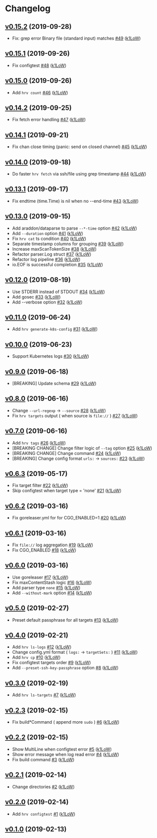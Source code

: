 # Changelog

## [v0.15.2](https://github.com/k1LoW/harvest/compare/v0.15.1...v0.15.2) (2019-09-28)

* Fix: grep error Binary file (standard input) matches [#49](https://github.com/k1LoW/harvest/pull/49) ([k1LoW](https://github.com/k1LoW))

## [v0.15.1](https://github.com/k1LoW/harvest/compare/v0.15.0...v0.15.1) (2019-09-26)

* Fix configtest [#48](https://github.com/k1LoW/harvest/pull/48) ([k1LoW](https://github.com/k1LoW))

## [v0.15.0](https://github.com/k1LoW/harvest/compare/v0.14.2...v0.15.0) (2019-09-26)

* Add `hrv count` [#46](https://github.com/k1LoW/harvest/pull/46) ([k1LoW](https://github.com/k1LoW))

## [v0.14.2](https://github.com/k1LoW/harvest/compare/v0.14.1...v0.14.2) (2019-09-25)

* Fix fetch error handling [#47](https://github.com/k1LoW/harvest/pull/47) ([k1LoW](https://github.com/k1LoW))

## [v0.14.1](https://github.com/k1LoW/harvest/compare/v0.14.0...v0.14.1) (2019-09-21)

* Fix chan close timing (panic: send on closed channel) [#45](https://github.com/k1LoW/harvest/pull/45) ([k1LoW](https://github.com/k1LoW))

## [v0.14.0](https://github.com/k1LoW/harvest/compare/v0.13.1...v0.14.0) (2019-09-18)

* Do faster `hrv fetch` via ssh/file using grep timestamp [#44](https://github.com/k1LoW/harvest/pull/44) ([k1LoW](https://github.com/k1LoW))

## [v0.13.1](https://github.com/k1LoW/harvest/compare/v0.13.0...v0.13.1) (2019-09-17)

* Fix endtime (time.Time) is nil when no --end-time [#43](https://github.com/k1LoW/harvest/pull/43) ([k1LoW](https://github.com/k1LoW))

## [v0.13.0](https://github.com/k1LoW/harvest/compare/v0.12.0...v0.13.0) (2019-09-15)

* Add araddon/dataparse to parse `--*-time` option [#42](https://github.com/k1LoW/harvest/pull/42) ([k1LoW](https://github.com/k1LoW))
* Add `--duration` option [#41](https://github.com/k1LoW/harvest/pull/41) ([k1LoW](https://github.com/k1LoW))
* Fix `hrv cat` ts condition [#40](https://github.com/k1LoW/harvest/pull/40) ([k1LoW](https://github.com/k1LoW))
* Separate timestamp columns for grouping [#39](https://github.com/k1LoW/harvest/pull/39) ([k1LoW](https://github.com/k1LoW))
* Increase maxScanTokenSize [#38](https://github.com/k1LoW/harvest/pull/38) ([k1LoW](https://github.com/k1LoW))
* Refactor parser.Log struct [#37](https://github.com/k1LoW/harvest/pull/37) ([k1LoW](https://github.com/k1LoW))
* Refactor log pipeline [#36](https://github.com/k1LoW/harvest/pull/36) ([k1LoW](https://github.com/k1LoW))
* io.EOF is successful completion [#35](https://github.com/k1LoW/harvest/pull/35) ([k1LoW](https://github.com/k1LoW))

## [v0.12.0](https://github.com/k1LoW/harvest/compare/v0.11.0...v0.12.0) (2019-08-19)

* Use STDERR instead of STDOUT [#34](https://github.com/k1LoW/harvest/pull/34) ([k1LoW](https://github.com/k1LoW))
* Add gosec [#33](https://github.com/k1LoW/harvest/pull/33) ([k1LoW](https://github.com/k1LoW))
* Add --verbose option [#32](https://github.com/k1LoW/harvest/pull/32) ([k1LoW](https://github.com/k1LoW))

## [v0.11.0](https://github.com/k1LoW/harvest/compare/v0.10.0...v0.11.0) (2019-06-24)

* Add `hrv generate-k8s-config` [#31](https://github.com/k1LoW/harvest/pull/31) ([k1LoW](https://github.com/k1LoW))

## [v0.10.0](https://github.com/k1LoW/harvest/compare/v0.9.0...v0.10.0) (2019-06-23)

* Support Kubernetes logs [#30](https://github.com/k1LoW/harvest/pull/30) ([k1LoW](https://github.com/k1LoW))

## [v0.9.0](https://github.com/k1LoW/harvest/compare/v0.8.0...v0.9.0) (2019-06-18)

* [BREAKING] Update schema [#29](https://github.com/k1LoW/harvest/pull/29) ([k1LoW](https://github.com/k1LoW))

## [v0.8.0](https://github.com/k1LoW/harvest/compare/v0.7.0...v0.8.0) (2019-06-16)

* Change `--url-regexp` -> `--source` [#28](https://github.com/k1LoW/harvest/pull/28) ([k1LoW](https://github.com/k1LoW))
* Fix `hrv targets` output ( when source is `file://` ) [#27](https://github.com/k1LoW/harvest/pull/27) ([k1LoW](https://github.com/k1LoW))

## [v0.7.0](https://github.com/k1LoW/harvest/compare/v0.6.3...v0.7.0) (2019-06-16)

* Add `hrv tags` [#26](https://github.com/k1LoW/harvest/pull/26) ([k1LoW](https://github.com/k1LoW))
* [BREAKING CHANGE] Change filter logic of `--tag` option  [#25](https://github.com/k1LoW/harvest/pull/25) ([k1LoW](https://github.com/k1LoW))
* [BREAKING CHANGE] Change command [#24](https://github.com/k1LoW/harvest/pull/24) ([k1LoW](https://github.com/k1LoW))
* [BREAKING] Change config format `urls:` -> `sources:` [#23](https://github.com/k1LoW/harvest/pull/23) ([k1LoW](https://github.com/k1LoW))

## [v0.6.3](https://github.com/k1LoW/harvest/compare/v0.6.2...v0.6.3) (2019-05-17)

* Fix target filter [#22](https://github.com/k1LoW/harvest/pull/22) ([k1LoW](https://github.com/k1LoW))
* Skip configtest when target type = 'none' [#21](https://github.com/k1LoW/harvest/pull/21) ([k1LoW](https://github.com/k1LoW))

## [v0.6.2](https://github.com/k1LoW/harvest/compare/v0.6.1...v0.6.2) (2019-03-16)

* Fix goreleaser.yml for  for CGO_ENABLED=1 [#20](https://github.com/k1LoW/harvest/pull/20) ([k1LoW](https://github.com/k1LoW))

## [v0.6.1](https://github.com/k1LoW/harvest/compare/v0.6.0...v0.6.1) (2019-03-16)

* Fix `file://` log aggregation [#19](https://github.com/k1LoW/harvest/pull/19) ([k1LoW](https://github.com/k1LoW))
* Fix CGO_ENABLED [#18](https://github.com/k1LoW/harvest/pull/18) ([k1LoW](https://github.com/k1LoW))

## [v0.6.0](https://github.com/k1LoW/harvest/compare/v0.5.0...v0.6.0) (2019-03-16)

* Use goreleaser [#17](https://github.com/k1LoW/harvest/pull/17) ([k1LoW](https://github.com/k1LoW))
* Fix maxContentStash logic [#16](https://github.com/k1LoW/harvest/pull/16) ([k1LoW](https://github.com/k1LoW))
* Add parser type `none` [#15](https://github.com/k1LoW/harvest/pull/15) ([k1LoW](https://github.com/k1LoW))
* Add `--without-mark` option [#14](https://github.com/k1LoW/harvest/pull/14) ([k1LoW](https://github.com/k1LoW))

## [v0.5.0](https://github.com/k1LoW/harvest/compare/v0.4.0...v0.5.0) (2019-02-27)

* Preset default passphrase for all targets [#13](https://github.com/k1LoW/harvest/pull/13) ([k1LoW](https://github.com/k1LoW))

## [v0.4.0](https://github.com/k1LoW/harvest/compare/v0.3.0...v0.4.0) (2019-02-21)

* Add `hrv ls-logs` [#12](https://github.com/k1LoW/harvest/pull/12) ([k1LoW](https://github.com/k1LoW))
* Change config.yml format ( `logs:` -> `targetSets:` ) [#11](https://github.com/k1LoW/harvest/pull/11) ([k1LoW](https://github.com/k1LoW))
* Add `hrv cp` [#10](https://github.com/k1LoW/harvest/pull/10) ([k1LoW](https://github.com/k1LoW))
* Fix configtest targets order [#9](https://github.com/k1LoW/harvest/pull/9) ([k1LoW](https://github.com/k1LoW))
* Add `--preset-ssh-key-passphrase` option [#8](https://github.com/k1LoW/harvest/pull/8) ([k1LoW](https://github.com/k1LoW))

## [v0.3.0](https://github.com/k1LoW/harvest/compare/v0.2.3...v0.3.0) (2019-02-19)

* Add `hrv ls-targets` [#7](https://github.com/k1LoW/harvest/pull/7) ([k1LoW](https://github.com/k1LoW))

## [v0.2.3](https://github.com/k1LoW/harvest/compare/v0.2.2...v0.2.3) (2019-02-15)

* Fix build*Command ( append more `sudo` ) [#6](https://github.com/k1LoW/harvest/pull/6) ([k1LoW](https://github.com/k1LoW))

## [v0.2.2](https://github.com/k1LoW/harvest/compare/v0.2.1...v0.2.2) (2019-02-15)

* Show MultiLine when configtest error [#5](https://github.com/k1LoW/harvest/pull/5) ([k1LoW](https://github.com/k1LoW))
* Show error message when log read error [#4](https://github.com/k1LoW/harvest/pull/4) ([k1LoW](https://github.com/k1LoW))
* Fix build command [#3](https://github.com/k1LoW/harvest/pull/3) ([k1LoW](https://github.com/k1LoW))

## [v0.2.1](https://github.com/k1LoW/harvest/compare/v0.2.0...v0.2.1) (2019-02-14)

* Change directories [#2](https://github.com/k1LoW/harvest/pull/2) ([k1LoW](https://github.com/k1LoW))

## [v0.2.0](https://github.com/k1LoW/harvest/compare/51449d0b6a46...v0.2.0) (2019-02-14)

* Add `hrv configtest` [#1](https://github.com/k1LoW/harvest/pull/1) ([k1LoW](https://github.com/k1LoW))

## [v0.1.0](https://github.com/k1LoW/harvest/compare/51449d0b6a46...v0.1.0) (2019-02-13)
